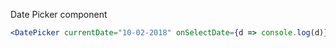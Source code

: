 Date Picker component
```jsx
<DatePicker currentDate="10-02-2018" onSelectDate={d => console.log(d)} format="DD-MM-YYYY"/>
```